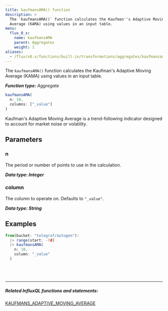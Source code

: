 ```yaml
---
title: kaufmansAMA() function
description: >
  The `kaufmansAMA()` function calculates the Kaufman''s Adaptive Moving
  Average (KAMA) using values in an input table.
menu:
  flux_0_x:
    name: kaufmansAMA
    parent: Aggregates
    weight: 1
aliases:
  - /flux/v0.x/functions/built-in/transformations/aggregates/kaufmansama/
---
```


The `kaufmansAMA()` function calculates the Kaufman's Adaptive Moving Average (KAMA)
using values in an input table.

_**Function type:** Aggregate_

```js
kaufmansAMA(
  n: 10,
  columns: ["_value"]
)
```

Kaufman's Adaptive Moving Average is a trend-following indicator designed to account
for market noise or volatility.

## Parameters

### n
The period or number of points to use in the calculation.

_**Data type: Integer**_

### column
The column to operate on.
Defaults to `"_value"`.

_**Data type: String**_

## Examples
```js
from(bucket: "telegraf/autogen"):
  |> range(start: -7d)
  |> kaufmansAMA(
    n: 10,
    column: "_value"
  )
```

<hr style="margin-top:4rem"/>

##### Related InfluxQL functions and statements:
[KAUFMANS_ADAPTIVE_MOVING_AVERAGE](/influxdb/latest/query_language/functions/#kaufmans-adaptive-moving-average)
